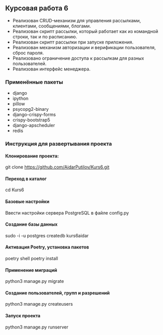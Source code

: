 ## Курсовая работа 6
- Реализован CRUD-механизм для управления рассылками, клиентами, сообщениями, блогами.
- Реализован скрипт рассылки, который работает как из командной строки, так и по расписанию.
- Реализован скрипт рассылки при запуске приложения.
- Реализован механизм авторизации и верификации пользователя, сброс пароля.
- Реализовано ограничение доступа к рассылкам для разных пользователей.
- Реализован интерфейс менеджера.



### Применённые пакеты
- django
- ipython
- pillow
- psycopg2-binary
- django-crispy-forms
- crispy-bootstrap5
- django-apscheduler
- redis

### Инструкция для развертывания проекта

#### Клонирование проекта:
git clone https://github.com/AidarPutilov/Kurs6.git

#### Переход в каталог
cd Kurs6

#### Базовые настройки
Ввести настройки сервера PostgreSQL в файле config.py

#### Создание базы данных
sudo -i -u postgres
createdb kurs6aidar

#### Активация Poetry, установка пакетов
poetry shell
poetry install

#### Применение миграций
python3 manage.py migrate

#### Создание пользователей, групп и разрешений
python3 manage.py createusers

#### Запуск проекта
python3 manage.py runserver
